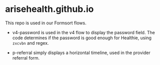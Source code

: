 # arisehealth.github.io

This repo is used in our Formsort flows.

- v4-password is used in the v4 flow to display the password field. The code determines if the password is good enough for Healthie, using `zxcvbn` and regex.

- p-referral simply displays a horizontal timeline, used in the provider referral form.
